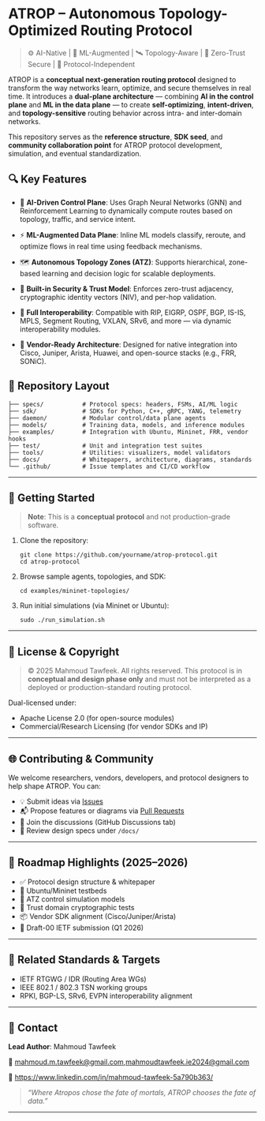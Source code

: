 <!-- CI validation test -->
# ATROP – Autonomous Topology-Optimized Routing Protocol

> ⚙️ AI-Native | 🧠 ML-Augmented | 🛰 Topology-Aware | 🔐 Zero-Trust Secure | 🧩 Protocol-Independent

ATROP is a **conceptual next-generation routing protocol** designed to transform the way networks learn, optimize, and secure themselves in real time. It introduces a **dual-plane architecture** — combining **AI in the control plane** and **ML in the data plane** — to create **self-optimizing**, **intent-driven**, and **topology-sensitive** routing behavior across intra- and inter-domain networks.

This repository serves as the **reference structure**, **SDK seed**, and **community collaboration point** for ATROP protocol development, simulation, and eventual standardization.

## 🔍 Key Features

- 🧠 **AI-Driven Control Plane**: Uses Graph Neural Networks (GNN) and Reinforcement Learning to dynamically compute routes based on topology, traffic, and service intent.

- ⚡ **ML-Augmented Data Plane**: Inline ML models classify, reroute, and optimize flows in real time using feedback mechanisms.

- 🗺 **Autonomous Topology Zones (ATZ)**: Supports hierarchical, zone-based learning and decision logic for scalable deployments.

- 🔐 **Built-in Security & Trust Model**: Enforces zero-trust adjacency, cryptographic identity vectors (NIV), and per-hop validation.

- 🔄 **Full Interoperability**: Compatible with RIP, EIGRP, OSPF, BGP, IS-IS, MPLS, Segment Routing, VXLAN, SRv6, and more — via dynamic interoperability modules.

- 🧪 **Vendor-Ready Architecture**: Designed for native integration into Cisco, Juniper, Arista, Huawei, and open-source stacks (e.g., FRR, SONiC).


## 📁 Repository Layout
```
├── specs/           # Protocol specs: headers, FSMs, AI/ML logic
├── sdk/             # SDKs for Python, C++, gRPC, YANG, telemetry
├── daemon/          # Modular control/data plane agents
├── models/          # Training data, models, and inference modules
├── examples/        # Integration with Ubuntu, Mininet, FRR, vendor hooks
├── test/            # Unit and integration test suites
├── tools/           # Utilities: visualizers, model validators
├── docs/            # Whitepapers, architecture, diagrams, standards
└── .github/         # Issue templates and CI/CD workflow
```
---

## 🧪 Getting Started

> **Note**: This is a **conceptual protocol** and not production-grade software.

1. Clone the repository:

   ```
   git clone https://github.com/yourname/atrop-protocol.git
   cd atrop-protocol
   ```

2. Browse sample agents, topologies, and SDK:

   ```
   cd examples/mininet-topologies/
   ```

3. Run initial simulations (via Mininet or Ubuntu):

   ```
   sudo ./run_simulation.sh
   ```

---

## 📜 License & Copyright

> © 2025 Mahmoud Tawfeek. All rights reserved.
> This protocol is in **conceptual and design phase only** and must not be interpreted as a deployed or production-standard routing protocol.

Dual-licensed under:

* Apache License 2.0 (for open-source modules)
* Commercial/Research Licensing (for vendor SDKs and IP)

---

## 🌐 Contributing & Community

We welcome researchers, vendors, developers, and protocol designers to help shape ATROP. You can:

* 💡 Submit ideas via [Issues](https://github.com/Mahmoudtawfeekie2024/atrop-protocol/issues)
* 📬 Propose features or diagrams via [Pull Requests](https://github.com/Mahmoudtawfeekie2024/atrop-protocol/pulls)
* 💬 Join the discussions (GitHub Discussions tab)
* 📄 Review design specs under `/docs/`

---

## 📡 Roadmap Highlights (2025–2026)

* ✅ Protocol design structure & whitepaper
* 🚧 Ubuntu/Mininet testbeds
* 🧠 ATZ control simulation models
* 🔐 Trust domain cryptographic tests
* 📦 Vendor SDK alignment (Cisco/Juniper/Arista)
* 📑 Draft-00 IETF submission (Q1 2026)

---

## 🔗 Related Standards & Targets

* IETF RTGWG / IDR (Routing Area WGs)
* IEEE 802.1 / 802.3 TSN working groups
* RPKI, BGP-LS, SRv6, EVPN interoperability alignment

---

## 📣 Contact

**Lead Author**: Mahmoud Tawfeek

📧 mahmoud.m.tawfeek@gmail.com,mahmoudtawfeek.ie2024@gmail.com

🔗 https://www.linkedin.com/in/mahmoud-tawfeek-5a790b363/

> *“Where Atropos chose the fate of mortals, ATROP chooses the fate of data.”*

---
